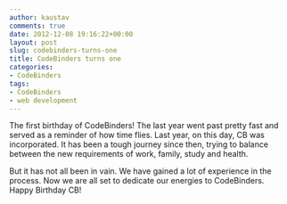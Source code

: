 ```yaml
---
author: kaustav
comments: true
date: 2012-12-08 19:16:22+00:00
layout: post
slug: codebinders-turns-one
title: CodeBinders turns one
categories:
- CodeBinders
tags:
- CodeBinders
- web development
---
```


The first birthday of CodeBinders! The last year went past pretty fast and served as a reminder of how time flies. Last year, on this day, CB was incorporated. It has been a tough journey since then, trying to balance between the new requirements of work, family, study and health.

But it has not all been in vain. We have gained a lot of experience in the process. Now we are all set to dedicate our energies to CodeBinders. Happy Birthday CB!
